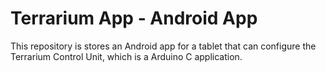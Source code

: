 # Terrarium App - Android App

This repository is stores an Android app for a tablet that can configure the Terrarium Control Unit, which is a Arduino C application.

